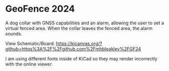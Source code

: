 # GeoFence 2024

A dog collar with GNSS capabilities and an alarm, allowing the user to set a virtual fenced area. When the collar leaves the fenced area, the alarm sounds.

View Schematic/Board: https://kicanvas.org/?github=https%3A%2F%2Fgithub.com%2Fmhbleakley%2FGF24

I am using different fonts inside of KiCad so they may render incorrectly with the online viewer.